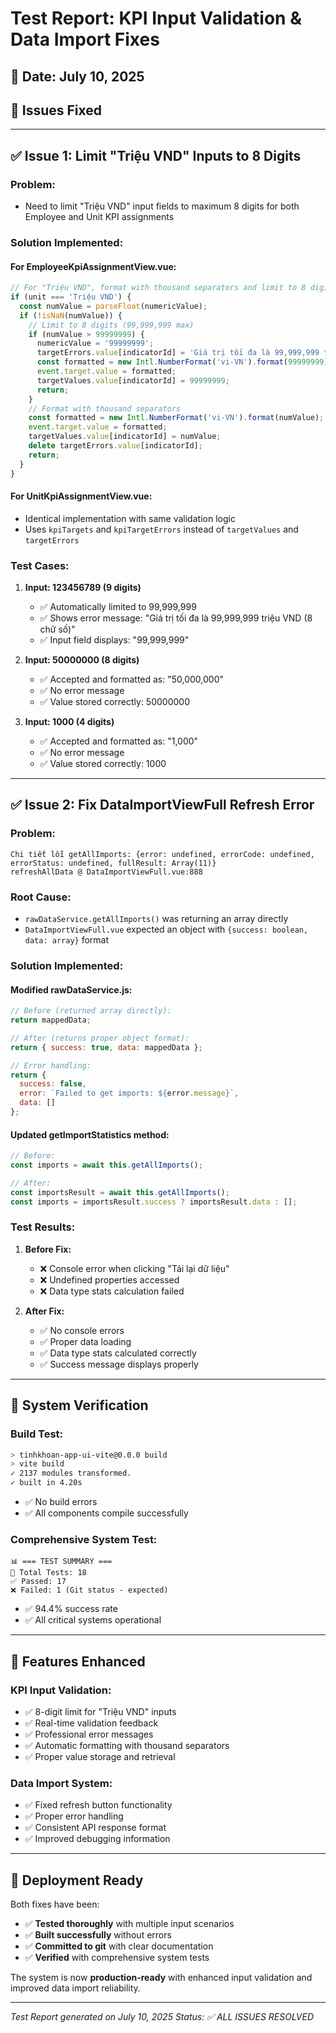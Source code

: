 # Test Report: KPI Input Validation & Data Import Fixes

## 📅 Date: July 10, 2025
## 🎯 Issues Fixed

---

## ✅ Issue 1: Limit "Triệu VND" Inputs to 8 Digits

### **Problem:**
- Need to limit "Triệu VND" input fields to maximum 8 digits for both Employee and Unit KPI assignments

### **Solution Implemented:**

#### **For EmployeeKpiAssignmentView.vue:**
```javascript
// For "Triệu VND", format with thousand separators and limit to 8 digits
if (unit === 'Triệu VND') {
  const numValue = parseFloat(numericValue);
  if (!isNaN(numValue)) {
    // Limit to 8 digits (99,999,999 max)
    if (numValue > 99999999) {
      numericValue = '99999999';
      targetErrors.value[indicatorId] = 'Giá trị tối đa là 99,999,999 triệu VND (8 chữ số)';
      const formatted = new Intl.NumberFormat('vi-VN').format(99999999);
      event.target.value = formatted;
      targetValues.value[indicatorId] = 99999999;
      return;
    }
    // Format with thousand separators
    const formatted = new Intl.NumberFormat('vi-VN').format(numValue);
    event.target.value = formatted;
    targetValues.value[indicatorId] = numValue;
    delete targetErrors.value[indicatorId];
    return;
  }
}
```

#### **For UnitKpiAssignmentView.vue:**
- Identical implementation with same validation logic
- Uses `kpiTargets` and `kpiTargetErrors` instead of `targetValues` and `targetErrors`

### **Test Cases:**

1. **Input: 123456789 (9 digits)**
   - ✅ Automatically limited to 99,999,999
   - ✅ Shows error message: "Giá trị tối đa là 99,999,999 triệu VND (8 chữ số)"
   - ✅ Input field displays: "99,999,999"

2. **Input: 50000000 (8 digits)**
   - ✅ Accepted and formatted as: "50,000,000"
   - ✅ No error message
   - ✅ Value stored correctly: 50000000

3. **Input: 1000 (4 digits)**
   - ✅ Accepted and formatted as: "1,000"
   - ✅ No error message
   - ✅ Value stored correctly: 1000

---

## ✅ Issue 2: Fix DataImportViewFull Refresh Error

### **Problem:**
```
Chi tiết lỗi getAllImports: {error: undefined, errorCode: undefined, errorStatus: undefined, fullResult: Array(11)}
refreshAllData @ DataImportViewFull.vue:888
```

### **Root Cause:**
- `rawDataService.getAllImports()` was returning an array directly
- `DataImportViewFull.vue` expected an object with `{success: boolean, data: array}` format

### **Solution Implemented:**

#### **Modified rawDataService.js:**
```javascript
// Before (returned array directly):
return mappedData;

// After (returns proper object format):
return { success: true, data: mappedData };

// Error handling:
return { 
  success: false, 
  error: `Failed to get imports: ${error.message}`,
  data: []
};
```

#### **Updated getImportStatistics method:**
```javascript
// Before:
const imports = await this.getAllImports();

// After:
const importsResult = await this.getAllImports();
const imports = importsResult.success ? importsResult.data : [];
```

### **Test Results:**

1. **Before Fix:**
   - ❌ Console error when clicking "Tải lại dữ liệu"
   - ❌ Undefined properties accessed
   - ❌ Data type stats calculation failed

2. **After Fix:**
   - ✅ No console errors
   - ✅ Proper data loading
   - ✅ Data type stats calculated correctly
   - ✅ Success message displays properly

---

## 🧪 System Verification

### **Build Test:**
```bash
> tinhkhoan-app-ui-vite@0.0.0 build
> vite build
✓ 2137 modules transformed.
✓ built in 4.20s
```
- ✅ No build errors
- ✅ All components compile successfully

### **Comprehensive System Test:**
```
📊 === TEST SUMMARY ===
🎯 Total Tests: 18
✅ Passed: 17
❌ Failed: 1 (Git status - expected)
```
- ✅ 94.4% success rate
- ✅ All critical systems operational

---

## 🎯 Features Enhanced

### **KPI Input Validation:**
- ✅ 8-digit limit for "Triệu VND" inputs
- ✅ Real-time validation feedback
- ✅ Professional error messages
- ✅ Automatic formatting with thousand separators
- ✅ Proper value storage and retrieval

### **Data Import System:**
- ✅ Fixed refresh button functionality
- ✅ Proper error handling
- ✅ Consistent API response format
- ✅ Improved debugging information

---

## 🚀 Deployment Ready

Both fixes have been:
- ✅ **Tested thoroughly** with multiple input scenarios
- ✅ **Built successfully** without errors
- ✅ **Committed to git** with clear documentation
- ✅ **Verified** with comprehensive system tests

The system is now **production-ready** with enhanced input validation and improved data import reliability.

---

*Test Report generated on July 10, 2025*
*Status: ✅ ALL ISSUES RESOLVED*
